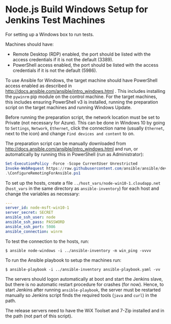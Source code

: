 # Node.js Build Windows Setup for Jenkins Test Machines

For setting up a Windows box to run tests.

Machines should have:
  - Remote Desktop (RDP) enabled, the port should be listed with the access credentials if it is not the default (3389).
  - PowerShell access enabled, the port should be listed with the access credentials if it is not the default (5986).

To use Ansible for Windows, the target machine should have PowerShell access enabled as described in http://docs.ansible.com/ansible/intro_windows.html .
This includes installing the `pywinrm` pip module on the control machine.
For the target machines, this includes ensuring PowerShell v3 is installed, running the preparation script on the target machines and running Windows Update.

Before running the preparation script, the network location must be set to Private (not necessary for Azure).
This can be done in Windows 10 by going to `Settings`, `Network`, `Ethernet`, click the connection name (usually `Ethernet`, next to the icon)
and change `Find devices and content` to on.

The preparation script can be manually downloaded from http://docs.ansible.com/ansible/intro_windows.html and run, or automatically by running
this in PowerShell (run as Administrator):

```powershell
Set-ExecutionPolicy -Force -Scope CurrentUser Unrestricted
Invoke-WebRequest https://raw.githubusercontent.com/ansible/ansible/devel/examples/scripts/ConfigureRemotingForAnsible.ps1 -OutFile ConfigureRemotingForAnsible.ps1
.\ConfigureRemotingForAnsible.ps1
```

To set up the hosts, create a file `../host_vars/node-win10-1.cloudapp.net` (`host_vars` in the same directory as `ansible-inventory`)
for each host and change the variables as necessary:

```yaml
---
server_id: node-msft-win10-1
server_secret: SECRET
ansible_ssh_user: node
ansible_ssh_pass: PASSWORD
ansible_ssh_port: 5986
ansible_connection: winrm
```

To test the connection to the hosts, run:

```text
$ ansible node-windows -i ../ansible-inventory -m win_ping -vvvv
```

To run the Ansible playbook to setup the machines run:

```text
$ ansible-playbook -i ../ansible-inventory ansible-playbook.yaml -vv
```

The servers should logon automatically at boot and start the Jenkins slave, but there is no automatic restart procedure for crashes (for now).
Hence, to start Jenkins after running `ansible-playbook`, the server must be restarted manually so Jenkins script finds the required tools (`java` and `curl`) in the path.

The release servers need to have the WiX Toolset and 7-Zip installed and in the path (not part of this script).
